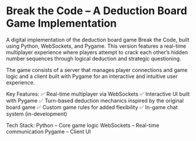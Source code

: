 # Break the Code – A Deduction Board Game Implementation
A digital implementation of the deduction board game Break the Code, built using Python, WebSockets, and Pygame. This version features a real-time multiplayer experience where players attempt to crack each other’s hidden number sequences through logical deduction and strategic questioning.

The game consists of a server that manages player connections and game logic and a client built with Pygame for an interactive and intuitive user experience.

Key Features:
✅ Real-time multiplayer via WebSockets
✅ Interactive UI built with Pygame
✅ Turn-based deduction mechanics inspired by the original board game
✅ Custom game rules for added flexibility
✅ In-game chat system (in-development)

Tech Stack:
Python – Core game logic
WebSockets – Real-time communication
Pygame – Client UI
